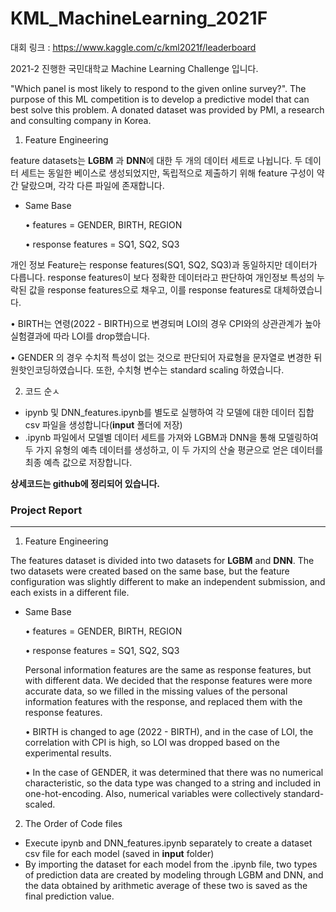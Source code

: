 # KML_MachineLearning_2021F

대회 링크 : https://www.kaggle.com/c/kml2021f/leaderboard

2021-2 진행한 국민대학교 Machine Learning Challenge 입니다. 

"Which panel is most likely to respond to the given online survey?". 
The purpose of this ML competition is to develop a predictive model that can best solve this problem. A donated dataset was provided by PMI, a research and consulting company in Korea.

1. Feature Engineering

feature datasets는 **LGBM** 과 **DNN**에 대한 두 개의 데이터 세트로 나뉩니다.
두 데이터 세트는 동일한 베이스로 생성되었지만, 독립적으로 제출하기 위해 feature 구성이 약간 달랐으며, 각각 다른 파일에 존재합니다.

- Same Base
    
    • features = GENDER, BIRTH, REGION
    
    • response features = SQ1, SQ2, SQ3

개인 정보 Feature는 response features(SQ1, SQ2, SQ3)과 동일하지만 데이터가 다릅니다. response features이 보다 정확한 데이터라고 판단하여 개인정보 특성의 누락된 값을 response features으로 채우고, 이를 response features로 대체하였습니다.

• BIRTH는 연령(2022 - BIRTH)으로 변경되며 LOI의 경우 CPI와의 상관관계가 높아 실험결과에 따라 LOI를 drop했습니다.

• GENDER 의 경우 수치적 특성이 없는 것으로 판단되어 자료형을 문자열로 변경한 뒤 원핫인코딩하였습니다. 또한, 수치형 변수는 standard scaling 하였습니다. 


2. 코드 순ㅅ

- ipynb 및 DNN_features.ipynb를 별도로 실행하여 각 모델에 대한 데이터 집합 csv 파일을 생성합니다(**input** 폴더에 저장)
- .ipynb 파일에서 모델별 데이터 세트를 가져와 LGBM과 DNN을 통해 모델링하여 두 가지 유형의 예측 데이터를 생성하고, 이 두 가지의 산술 평균으로 얻은 데이터를 최종 예측 값으로 저장합니다.

**상세코드는 github에 정리되어 있습니다.**



### Project Report

-----------------------

1. Feature Engineering

The features dataset is divided into two datasets for **LGBM** and **DNN**.
The two datasets were created based on the same base, but the feature configuration was slightly different to make an independent submission, and each exists in a different file.

- Same Base
    
    • features = GENDER, BIRTH, REGION
    
    • response features = SQ1, SQ2, SQ3
    
    Personal information features are the same as response features, but with different data. We decided that the response features were more accurate data, so we filled in the missing values of the personal information features with the response, and replaced them with the response features.
    
    •  BIRTH is changed to age (2022 - BIRTH), and in the case of LOI, the correlation with CPI is high, so LOI was dropped based on the experimental results.
    
    •  In the case of GENDER, it was determined that there was no numerical characteristic, so the data type was changed to a string and included in one-hot-encoding. Also, numerical variables were collectively standard-scaled.
    

2. The Order of Code files

- Execute ipynb and DNN_features.ipynb separately to create a dataset csv file for each model (saved in **input** folder)
- By importing the dataset for each model from the .ipynb file, two types of prediction data are created by modeling through LGBM and DNN, and the data obtained by arithmetic average of these two is saved as the final prediction value.
 
